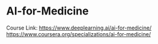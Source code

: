 # AI-for-Medicine
Course Link: 
https://www.deeplearning.ai/ai-for-medicine/
https://www.coursera.org/specializations/ai-for-medicine/
